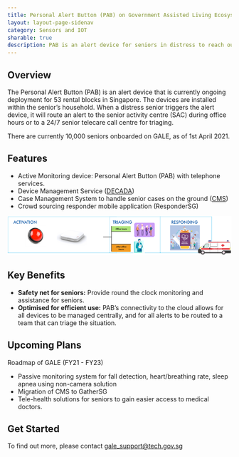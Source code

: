 ```yaml
---
title: Personal Alert Button (PAB) on Government Assisted Living Ecosystem (GALE)
layout: layout-page-sidenav
category: Sensors and IOT
sharable: true
description: PAB is an alert device for seniors in distress to reach out to senior activity centres or senior telecare call centres for help.
---
```


## Overview
The Personal Alert Button (PAB) is an alert device that is currently ongoing deployment for 53 rental blocks in Singapore. 
The devices are installed within the senior’s household. When a distress senior triggers the alert device, it will route an alert to the senior 
activity centre (SAC) during office hours or to a 24/7 senior telecare call centre for triaging.

There are currently 10,000 seniors onboarded on GALE, as of 1st April 2021.

## Features
- Active Monitoring device: Personal Alert Button (PAB) with telephone services.
- Device Management Service ([DECADA](https://www.developer.tech.gov.sg/technologies/sensor-platforms-and-internet-of-things/siot-tech-stack.html))
- Case Management System to handle senior cases on the ground ([CMS](https://www.developer.tech.gov.sg/technologies/digital-solutions-to-address-covid-19/gale))
- Crowd sourcing responder mobile application (ResponderSG)

![Workflow of PAB when activated, showcasing the process of activation, triaging and response to a senior’s distress call](/assets/img/pab-features.png)

## Key Benefits
- **Safety net for seniors:** Provide round the clock monitoring and assistance for seniors.
- **Optimised for efficient use:** PAB’s connectivity to the cloud allows for all devices to be managed centrally, 
and for all alerts to be routed to a team that can triage the situation.

## Upcoming Plans
Roadmap of GALE (FY21 - FY23)
- Passive monitoring system for fall detection, heart/breathing rate, sleep apnea using non-camera solution
- Migration of CMS to GatherSG
- Tele-health solutions for seniors to gain easier access to medical doctors.

## Get Started
To find out more, please contact <gale_support@tech.gov.sg>
